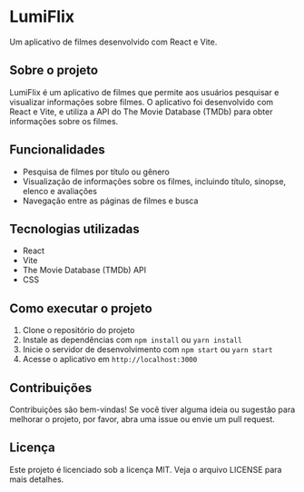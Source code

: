 # LumiFlix

Um aplicativo de filmes desenvolvido com React e Vite.

## Sobre o projeto

LumiFlix é um aplicativo de filmes que permite aos usuários pesquisar e visualizar informações sobre filmes. O aplicativo foi desenvolvido com React e Vite, e utiliza a API do The Movie Database (TMDb) para obter informações sobre os filmes.

## Funcionalidades

* Pesquisa de filmes por título ou gênero
* Visualização de informações sobre os filmes, incluindo título, sinopse, elenco e avaliações
* Navegação entre as páginas de filmes e busca

## Tecnologias utilizadas

* React
* Vite
* The Movie Database (TMDb) API
* CSS

## Como executar o projeto

1. Clone o repositório do projeto
2. Instale as dependências com `npm install` ou `yarn install`
3. Inicie o servidor de desenvolvimento com `npm start` ou `yarn start`
4. Acesse o aplicativo em `http://localhost:3000`

## Contribuições

Contribuições são bem-vindas! Se você tiver alguma ideia ou sugestão para melhorar o projeto, por favor, abra uma issue ou envie um pull request.

## Licença

Este projeto é licenciado sob a licença MIT. Veja o arquivo LICENSE para mais detalhes.